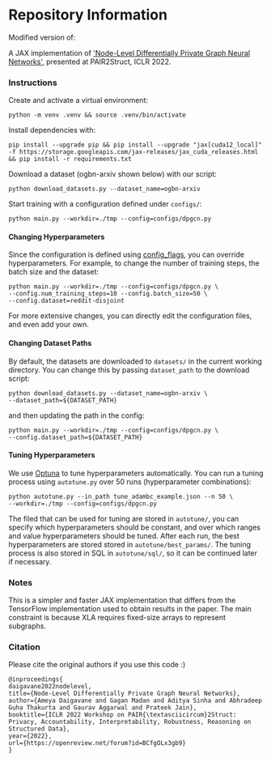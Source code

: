 # Repository Information

Modified version of:

A JAX implementation of ['Node-Level Differentially Private Graph
Neural Networks'](https://github.com/google-research/google-research/tree/master/differentially_private_gnns), presented at PAIR2Struct, ICLR 2022.



### Instructions

Create and activate a virtual environment:

```shell
python -m venv .venv && source .venv/bin/activate
```

Install dependencies with:

```shell
pip install --upgrade pip && pip install --upgrade "jax[cuda12_local]" -f https://storage.googleapis.com/jax-releases/jax_cuda_releases.html && pip install -r requirements.txt
```

Download a dataset (ogbn-arxiv shown below) with our script:

```shell
python download_datasets.py --dataset_name=ogbn-arxiv
```

Start training with a configuration defined
under `configs/`:

```shell
python main.py --workdir=./tmp --config=configs/dpgcn.py
```

#### Changing Hyperparameters

Since the configuration is defined using
[config_flags](https://github.com/google/ml_collections/tree/master#config-flags),
you can override hyperparameters. For example, to change the number of training
steps, the batch size and the dataset:

```shell
python main.py --workdir=./tmp --config=configs/dpgcn.py \
--config.num_training_steps=10 --config.batch_size=50 \
--config.dataset=reddit-disjoint
```

For more extensive changes, you can directly edit the configuration files,
and even add your own.

#### Changing Dataset Paths

By default, the datasets are downloaded to `datasets/` in the current working
directory. You can change this by passing `dataset_path` to the download script:

```shell
python download_datasets.py --dataset_name=ogbn-arxiv \
--dataset_path=${DATASET_PATH}
```

and then updating the path in the config:

```shell
python main.py --workdir=./tmp --config=configs/dpgcn.py \
--config.dataset_path=${DATASET_PATH}
```

#### Tuning Hyperparameters

We use [Optuna](https://optuna.readthedocs.io/en/stable/) to tune hyperparameters 
automatically. You can run a tuning process using `autotune.py` over 50 runs
(hyperparameter combinations):

```shell
python autotune.py --in_path tune_adambc_example.json --n 50 \
--workdir=./tmp --config=configs/dpgcn.py
```

The filed that can be used for tuning are stored in `autotune/`, you can specify
which hyperparameters should be constant, and over which ranges and value
hyperparameters should be tuned. After each run, the best hyperparameters are stored
stored in `autotune/best_params/`. The tuning process is also stored in SQL in
`autotune/sql/`, so it can be continued later if necessary.

### Notes

This is a simpler and faster JAX implementation
that differs from the TensorFlow implementation
used to obtain results in the paper.
The main constraint is because XLA requires
fixed-size arrays to represent subgraphs.

### Citation

Please cite the original authors if you use this code :)

```text
@inproceedings{
daigavane2022nodelevel,
title={Node-Level Differentially Private Graph Neural Networks},
author={Ameya Daigavane and Gagan Madan and Aditya Sinha and Abhradeep Guha Thakurta and Gaurav Aggarwal and Prateek Jain},
booktitle={ICLR 2022 Workshop on PAIR{\textasciicircum}2Struct: Privacy, Accountability, Interpretability, Robustness, Reasoning on Structured Data},
year={2022},
url={https://openreview.net/forum?id=BCfgOLx3gb9}
}
```

